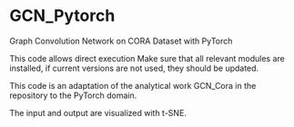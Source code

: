 # GCN_Pytorch
Graph Convolution Network on CORA Dataset with PyTorch

This code allows direct execution Make sure that all relevant modules are installed, if current versions are not used, they should be updated.

This code is an adaptation of the analytical work GCN_Cora in the repository to the PyTorch domain.

The input and output are visualized with t-SNE.
